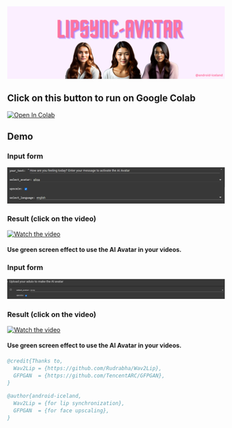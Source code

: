 


<img src="https://raw.githubusercontent.com/android-iceland/LipSync-Avatar/main/LipSync-Avatar.png" width="800">
<br>

## Click on this button to run on Google Colab
[![Open In Colab](https://colab.research.google.com/assets/colab-badge.svg)](https://colab.research.google.com/github/android-iceland/LipSync-Avatar/blob/main/LipSync_Avatar.ipynb)


## Demo <br>
### Input form 
![](https://github.com/android-iceland/LipSync-Avatar/blob/main/form.png)
### Result (click on the video)

<!-- <video src="https://github.com/android-iceland/LipSync-Avatar/blob/main/video/sample.mp4" controls></video> -->



 [![Watch the video](https://github.com/android-iceland/LipSync-Avatar/blob/main/video/sample.gif)](https://www.youtube.com/watch?v=w8Qwrh8t0n4)

#### Use green screen effect to use  the AI Avatar in your videos. 
### Input form 
![](https://github.com/android-iceland/LipSync-Avatar/blob/main/form2.png)

### Result (click on the video)
[![Watch the video](https://github.com/android-iceland/LipSync-Avatar/blob/main/video/sample1.gif)](https://www.youtube.com/watch?v=nlYIeaM8Cug)

#### Use green screen effect to use  the AI Avatar in your videos. 




```bibtex
@credit{Thanks to,
  Wav2Lip = {https://github.com/Rudrabha/Wav2Lip},
  GFPGAN  = {https://github.com/TencentARC/GFPGAN},
}
```

```bibtex
@author{android-iceland,
  Wav2Lip = {for lip synchronization},
  GFPGAN  = {for face upscaling},
}
```

